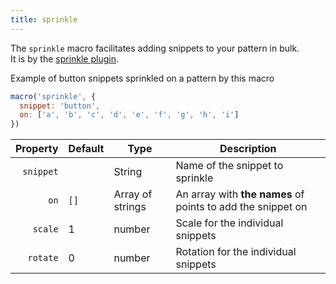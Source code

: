 ```yaml
---
title: sprinkle
---
```


The `sprinkle` macro facilitates adding snippets to your pattern in bulk.   
It is by the [sprinkle plugin](/reference/plugins/sprinkle).

<Example part="plugin_sprinkle">
Example of button snippets sprinkled on a pattern by this macro
</Example>

```js
macro('sprinkle', {
  snippet: 'button',
  on: ['a', 'b', 'c', 'd', 'e', 'f', 'g', 'h', 'i']
})
```

| Property    | Default | Type             | Description | 
|------------:|---------|------------------|-------------|
| `snippet`   |         | String           | Name of the snippet to sprinkle |
| `on`        | `[]`    | Array of strings | An array with **the names** of points to add the snippet on |
| `scale`     | 1       | number           | Scale for the individual snippets |
| `rotate`    | 0       | number           | Rotation for the individual snippets |


